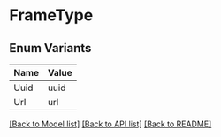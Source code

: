 # FrameType

## Enum Variants

| Name | Value |
|---- | -----|
| Uuid | uuid |
| Url | url |


[[Back to Model list]](../README.md#documentation-for-models) [[Back to API list]](../README.md#documentation-for-api-endpoints) [[Back to README]](../README.md)


